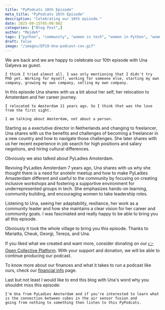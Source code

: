 ```yaml
---
title: "PyPodcats 10th Episode"
meta_title: "PyPodcats 10th Episode"
description: "Celebrating our 10th episode."
date: 2025-09-15T05:00:00Z
categories: ["Blog Post",]
author: "Mojdeh"
tags: ["python", "community", "women in tech", "women in Python", "women in open source","python underrespresnted groups"]
draft: false
image: "/images/EP19-Una-podcast-cov.gif"
---
```


We are back and we are happy to celebrate our 10th episode with Una Galyeva as guest. 


 ```[text]
 I think I tried almost all. I was only mentioning that I didn't try PhD yet. Working for myself, working for someone else, starting my own company, growing my own company, selling my own company.
 ```

In this episode Una shares with us a bit about her self, her relocation to Amsterdam and her career journey. 

```[text]
I relocated to Amsterdam 11 years ago. So I think that was the love from the first sight.

I am talking about Amsterdam, not about a person.
```

Starting as a exectutive director in Netherlands and changing to freelancer, Una shares with us the benefits and challenges of becoming a freelancer in a new country and how to navigate those challenges. 
She later shares with us her recent experience in job search for high positions and salary negotions, and hiring cultural differences. 

Obviously we also talked about PyLadies Amsterdam. 

Reviving PyLadies Amsterdam 7 years ago, Una shares with us why she thought there is a need for anotehr meetup and how to make PyLadies Amasterdam different and useful to the community by focusing on creating inclusive workshops and fostering a supportive environment for underrepresented groups in tech. She emphasizes hands-on learning, community building, and encouraging women to take leadership roles.


Listening to Una, seeing her adaptability, resiliance, her work as a community leader and how she maintains a clear vision for her career and community goals. I was fasciniated and really happy to be able to bring you all this episode. 


Obviously it took the whole village to bring you this episode. Thanks to Mariatta, Cheuk, Georgi, Tereza, and Una. 

If you liked what we created and want more, consider donating on our [👉Open Collective Platform](https://opencollective.com/pypodcats). With your support and donation, we will be able to continue producing our podcast. 

To know more about our finances and what it takes to run a podcast like ours, check our [financial info](/about/financials/) page.

Last but not least I would like to end this blog with Una's word why you shouldnt miss this episode: 

```[text]
I'm Una from PyLadies Amsterdam and if you're interested to learn what is the connection between cubes in the air sensor fusion and
going from nothing to something then listen to this PyPodcats.
```

